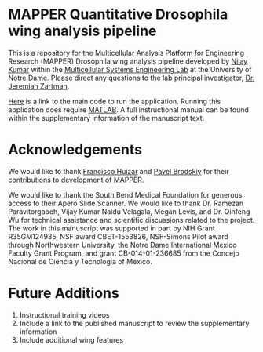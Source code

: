 # MAPPER Quantitative Drosophila wing analysis pipeline
This is a repository for the Multicellular Analysis Platform for Engineering Research (MAPPER) Drosophila wing analysis pipeline developed by [Nilay Kumar](https://scholar.google.com/citations?user=XZjD7PYAAAAJ&hl=en&oi=ao) within the [Multicellular Systems Engineering Lab](http://sites.nd.edu/zartmanlab/) at the University of Notre Dame. Please direct any questions to the lab principal investigator, [Dr. Jeremiah Zartman](http://sites.nd.edu/zartmanlab/contacts/). 

[Here](https://github.com/MSELab/MAPPER_Quantitative/tree/main/MAPPER_v1.0.0) is a link to the main code to run the application. Running this application does require [MATLAB](https://www.mathworks.com/products/matlab.html). A full instructional manual can be found within the supplementary information of the manuscript text.

# Acknowledgements
We would like to thank [Francisco Huizar](https://scholar.google.com/citations?user=dVfZI1cAAAAJ&hl=en&oi=ao) and [Pavel Brodskiy](https://scholar.google.com/citations?user=K2UGhLkAAAAJ&hl=en&oi=ao) for their contributions to development of MAPPER.

We would like to thank the South Bend Medical Foundation for generous access to their Apero Slide Scanner. We would like to thank Dr. Ramezan Paravitorgabeh, Vijay Kumar Naidu Velagala, Megan Levis, and Dr. Qinfeng Wu for technical assistance and scientific discussions related to the project. The work in this manuscript was supported in part by NIH Grant R35GM124935, NSF award CBET-1553826, NSF-Simons Pilot award through Northwestern University, the Notre Dame International Mexico Faculty Grant Program, and grant CB-014-01-236685 from the Concejo Nacional de Ciencia y Tecnología of Mexico.

# Future Additions
1. Instructional training videos
2. Include a link to the published manuscript to review the supplementary information
3. Include additional wing features
